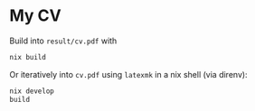 # My CV

Build into `result/cv.pdf` with

```sh
nix build
```

Or iteratively into `cv.pdf` using `latexmk` in a nix shell (via direnv):
```sh
nix develop
build
```
